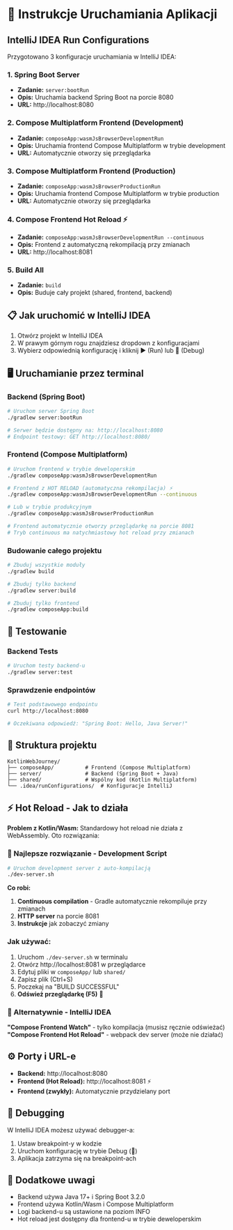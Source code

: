 # 🚀 Instrukcje Uruchamiania Aplikacji

## IntelliJ IDEA Run Configurations

Przygotowano 3 konfiguracje uruchamiania w IntelliJ IDEA:

### 1. **Spring Boot Server** 
- **Zadanie:** `server:bootRun`
- **Opis:** Uruchamia backend Spring Boot na porcie 8080
- **URL:** http://localhost:8080

### 2. **Compose Multiplatform Frontend (Development)**
- **Zadanie:** `composeApp:wasmJsBrowserDevelopmentRun` 
- **Opis:** Uruchamia frontend Compose Multiplatform w trybie development
- **URL:** Automatycznie otworzy się przeglądarka

### 3. **Compose Multiplatform Frontend (Production)**
- **Zadanie:** `composeApp:wasmJsBrowserProductionRun`
- **Opis:** Uruchamia frontend Compose Multiplatform w trybie production
- **URL:** Automatycznie otworzy się przeglądarka

### 4. **Compose Frontend Hot Reload** ⚡
- **Zadanie:** `composeApp:wasmJsBrowserDevelopmentRun --continuous`
- **Opis:** Frontend z automatyczną rekompilacją przy zmianach
- **URL:** http://localhost:8081

### 5. **Build All**
- **Zadanie:** `build`
- **Opis:** Buduje cały projekt (shared, frontend, backend)

## 📋 Jak uruchomić w IntelliJ IDEA

1. Otwórz projekt w IntelliJ IDEA
2. W prawym górnym rogu znajdziesz dropdown z konfiguracjami
3. Wybierz odpowiednią konfigurację i kliknij ▶️ (Run) lub 🐛 (Debug)

## 🖥️ Uruchamianie przez terminal

### Backend (Spring Boot)
```bash
# Uruchom serwer Spring Boot
./gradlew server:bootRun

# Serwer będzie dostępny na: http://localhost:8080
# Endpoint testowy: GET http://localhost:8080/
```

### Frontend (Compose Multiplatform)
```bash
# Uruchom frontend w trybie deweloperskim
./gradlew composeApp:wasmJsBrowserDevelopmentRun

# Frontend z HOT RELOAD (automatyczna rekompilacja) ⚡
./gradlew composeApp:wasmJsBrowserDevelopmentRun --continuous

# Lub w trybie produkcyjnym
./gradlew composeApp:wasmJsBrowserProductionRun

# Frontend automatycznie otworzy przeglądarkę na porcie 8081
# Tryb continuous ma natychmiastowy hot reload przy zmianach
```

### Budowanie całego projektu
```bash
# Zbuduj wszystkie moduły
./gradlew build

# Zbuduj tylko backend
./gradlew server:build

# Zbuduj tylko frontend  
./gradlew composeApp:build
```

## 🔧 Testowanie

### Backend Tests
```bash
# Uruchom testy backend-u
./gradlew server:test
```

### Sprawdzenie endpointów
```bash
# Test podstawowego endpointu
curl http://localhost:8080

# Oczekiwana odpowiedź: "Spring Boot: Hello, Java Server!"
```

## 📁 Struktura projektu

```
KotlinWebJourney/
├── composeApp/          # Frontend (Compose Multiplatform)
├── server/              # Backend (Spring Boot + Java)
├── shared/              # Wspólny kod (Kotlin Multiplatform)
└── .idea/runConfigurations/  # Konfiguracje IntelliJ
```

## ⚡ Hot Reload - Jak to działa

**Problem z Kotlin/Wasm:** Standardowy hot reload nie działa z WebAssembly. Oto rozwiązania:

### 🥇 Najlepsze rozwiązanie - Development Script

```bash
# Uruchom development server z auto-kompilacją
./dev-server.sh
```

**Co robi:**
1. **Continuous compilation** - Gradle automatycznie rekompiluje przy zmianach
2. **HTTP server** na porcie 8081
3. **Instrukcje** jak zobaczyć zmiany

### Jak używać:
1. Uruchom `./dev-server.sh` w terminalu
2. Otwórz http://localhost:8081 w przeglądarce
3. Edytuj pliki w `composeApp/` lub `shared/`
4. Zapisz plik (Ctrl+S)
5. Poczekaj na "BUILD SUCCESSFUL"
6. **Odśwież przeglądarkę (F5)** 🔄

### 🥈 Alternatywnie - IntelliJ IDEA

**"Compose Frontend Watch"** - tylko kompilacja (musisz ręcznie odświeżać)
**"Compose Frontend Hot Reload"** - webpack dev server (może nie działać)

## ⚙️ Porty i URL-e

- **Backend:** http://localhost:8080
- **Frontend (Hot Reload):** http://localhost:8081 ⚡
- **Frontend (zwykły):** Automatycznie przydzielany port

## 🐛 Debugging

W IntelliJ IDEA możesz używać debugger-a:
1. Ustaw breakpoint-y w kodzie
2. Uruchom konfigurację w trybie Debug (🐛)
3. Aplikacja zatrzyma się na breakpoint-ach

## 📝 Dodatkowe uwagi

- Backend używa Java 17+ i Spring Boot 3.2.0
- Frontend używa Kotlin/Wasm i Compose Multiplatform
- Logi backend-u są ustawione na poziom INFO
- Hot reload jest dostępny dla frontend-u w trybie deweloperskim